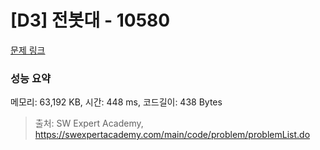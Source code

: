 # [D3] 전봇대 - 10580 

[문제 링크](https://swexpertacademy.com/main/code/problem/problemDetail.do?contestProbId=AXO8QBw6Qu4DFAXS) 

### 성능 요약

메모리: 63,192 KB, 시간: 448 ms, 코드길이: 438 Bytes



> 출처: SW Expert Academy, https://swexpertacademy.com/main/code/problem/problemList.do
